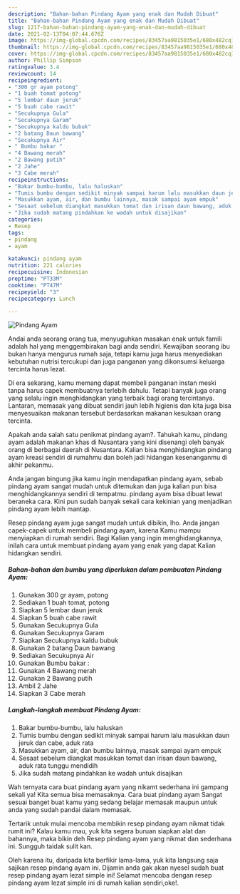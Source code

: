 ```yaml
---
description: "Bahan-bahan Pindang Ayam yang enak dan Mudah Dibuat"
title: "Bahan-bahan Pindang Ayam yang enak dan Mudah Dibuat"
slug: 1217-bahan-bahan-pindang-ayam-yang-enak-dan-mudah-dibuat
date: 2021-02-13T04:07:44.676Z
image: https://img-global.cpcdn.com/recipes/83457aa9815035e1/680x482cq70/pindang-ayam-foto-resep-utama.jpg
thumbnail: https://img-global.cpcdn.com/recipes/83457aa9815035e1/680x482cq70/pindang-ayam-foto-resep-utama.jpg
cover: https://img-global.cpcdn.com/recipes/83457aa9815035e1/680x482cq70/pindang-ayam-foto-resep-utama.jpg
author: Phillip Simpson
ratingvalue: 3.4
reviewcount: 14
recipeingredient:
- "300 gr ayam potong"
- "1 buah tomat potong"
- "5 lembar daun jeruk"
- "5 buah cabe rawit"
- "Secukupnya Gula"
- "Secukupnya Garam"
- "Secukupnya kaldu bubuk"
- "2 batang Daun bawang"
- "Secukupnya Air"
- " Bumbu bakar "
- "4 Bawang merah"
- "2 Bawang putih"
- "2 Jahe"
- "3 Cabe merah"
recipeinstructions:
- "Bakar bumbu-bumbu, lalu haluskan"
- "Tumis bumbu dengan sedikit minyak sampai harum lalu masukkan daun jeruk dan cabe, aduk rata"
- "Masukkan ayam, air, dan bumbu lainnya, masak sampai ayam empuk"
- "Sesaat sebelum diangkat masukkan tomat dan irisan daun bawang, aduk rata tunggu mendidih"
- "Jika sudah matang pindahkan ke wadah untuk disajikan"
categories:
- Resep
tags:
- pindang
- ayam

katakunci: pindang ayam 
nutrition: 221 calories
recipecuisine: Indonesian
preptime: "PT33M"
cooktime: "PT47M"
recipeyield: "3"
recipecategory: Lunch

---
```



![Pindang Ayam](https://img-global.cpcdn.com/recipes/83457aa9815035e1/680x482cq70/pindang-ayam-foto-resep-utama.jpg)

Andai anda seorang orang tua, menyuguhkan masakan enak untuk famili adalah hal yang menggembirakan bagi anda sendiri. Kewajiban seorang ibu bukan hanya mengurus rumah saja, tetapi kamu juga harus menyediakan kebutuhan nutrisi tercukupi dan juga panganan yang dikonsumsi keluarga tercinta harus lezat.

Di era  sekarang, kamu memang dapat membeli panganan instan meski tanpa harus capek membuatnya terlebih dahulu. Tetapi banyak juga orang yang selalu ingin menghidangkan yang terbaik bagi orang tercintanya. Lantaran, memasak yang dibuat sendiri jauh lebih higienis dan kita juga bisa menyesuaikan makanan tersebut berdasarkan makanan kesukaan orang tercinta. 



Apakah anda salah satu penikmat pindang ayam?. Tahukah kamu, pindang ayam adalah makanan khas di Nusantara yang kini disenangi oleh banyak orang di berbagai daerah di Nusantara. Kalian bisa menghidangkan pindang ayam kreasi sendiri di rumahmu dan boleh jadi hidangan kesenanganmu di akhir pekanmu.

Anda jangan bingung jika kamu ingin mendapatkan pindang ayam, sebab pindang ayam sangat mudah untuk ditemukan dan juga kalian pun bisa menghidangkannya sendiri di tempatmu. pindang ayam bisa dibuat lewat beraneka cara. Kini pun sudah banyak sekali cara kekinian yang menjadikan pindang ayam lebih mantap.

Resep pindang ayam juga sangat mudah untuk dibikin, lho. Anda jangan capek-capek untuk membeli pindang ayam, karena Kamu mampu menyiapkan di rumah sendiri. Bagi Kalian yang ingin menghidangkannya, inilah cara untuk membuat pindang ayam yang enak yang dapat Kalian hidangkan sendiri.

<!--inarticleads1-->

##### Bahan-bahan dan bumbu yang diperlukan dalam pembuatan Pindang Ayam:

1. Gunakan 300 gr ayam, potong
1. Sediakan 1 buah tomat, potong
1. Siapkan 5 lembar daun jeruk
1. Siapkan 5 buah cabe rawit
1. Gunakan Secukupnya Gula
1. Gunakan Secukupnya Garam
1. Siapkan Secukupnya kaldu bubuk
1. Gunakan 2 batang Daun bawang
1. Sediakan Secukupnya Air
1. Gunakan  Bumbu bakar :
1. Gunakan 4 Bawang merah
1. Gunakan 2 Bawang putih
1. Ambil 2 Jahe
1. Siapkan 3 Cabe merah




<!--inarticleads2-->

##### Langkah-langkah membuat Pindang Ayam:

1. Bakar bumbu-bumbu, lalu haluskan
1. Tumis bumbu dengan sedikit minyak sampai harum lalu masukkan daun jeruk dan cabe, aduk rata
1. Masukkan ayam, air, dan bumbu lainnya, masak sampai ayam empuk
1. Sesaat sebelum diangkat masukkan tomat dan irisan daun bawang, aduk rata tunggu mendidih
1. Jika sudah matang pindahkan ke wadah untuk disajikan




Wah ternyata cara buat pindang ayam yang nikamt sederhana ini gampang sekali ya! Kita semua bisa memasaknya. Cara buat pindang ayam Sangat sesuai banget buat kamu yang sedang belajar memasak maupun untuk anda yang sudah pandai dalam memasak.

Tertarik untuk mulai mencoba membikin resep pindang ayam nikmat tidak rumit ini? Kalau kamu mau, yuk kita segera buruan siapkan alat dan bahannya, maka bikin deh Resep pindang ayam yang nikmat dan sederhana ini. Sungguh taidak sulit kan. 

Oleh karena itu, daripada kita berfikir lama-lama, yuk kita langsung saja sajikan resep pindang ayam ini. Dijamin anda gak akan nyesel sudah buat resep pindang ayam lezat simple ini! Selamat mencoba dengan resep pindang ayam lezat simple ini di rumah kalian sendiri,oke!.

